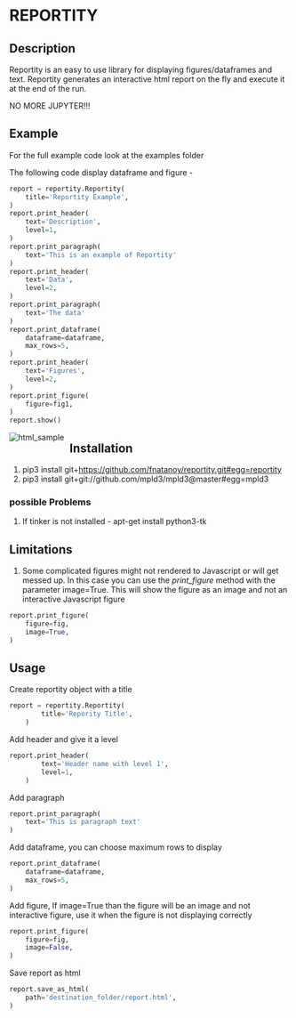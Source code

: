 # REPORTITY

## Description

Reportity is an easy to use library for displaying figures/dataframes and text. Reportity generates an interactive html report on the fly and execute it at the end of the run.

NO MORE JUPYTER!!!

## Example

For the full example code look at the examples folder

The following code display dataframe and figure -

```python
report = reportity.Reportity(
    title='Reportity Example',
)
report.print_header(
    text='Description',
    level=1,
)
report.print_paragraph(
    text='This is an example of Reportity'
)
report.print_header(
    text='Data',
    level=2,
)
report.print_paragraph(
    text='The data'
)
report.print_dataframe(
    dataframe=dataframe,
    max_rows=5,
)
report.print_header(
    text='Figures',
    level=2,
)
report.print_figure(
    figure=fig1,
)
report.show()
```

<img src="pictures/html_sample.jpg"
     alt="html_sample"
     style="float: left; margin-right: 10px;"
/>

## Installation

1. pip3 install git+https://github.com/fnatanoy/reportity.git#egg=reportity
2. pip3 install git+git://github.com/mpld3/mpld3@master#egg=mpld3

### possible Problems

1. If tinker is not installed -
    apt-get install python3-tk

## Limitations

1. Some complicated figures might not rendered to Javascript or will get messed up. In this case you can use the _print_figure_ method with the parameter image=True. This will show the figure as an image and not an interactive Javascript figure

```python
report.print_figure(
    figure=fig,
    image=True,
)
```

## Usage

Create reportity object with a title

```python
report = reportity.Reportity(
        title='Repority Title',
    )
```

Add header and give it a level

```python
report.print_header(
        text='Header name with level 1',
        level=1,
    )
```

Add paragraph

```python
report.print_paragraph(
    text='This is paragraph text'
)
```

Add dataframe, you can choose maximum rows to display

```python
report.print_dataframe(
    dataframe=dataframe,
    max_rows=5,
)
```

Add figure, If image=True than the figure will be an image and not interactive figure, use it when the figure is not displaying correctly

```python
report.print_figure(
    figure=fig,
    image=False,
)
```

Save report as html

```python
report.save_as_html(
    path='destination_folder/report.html',
)
